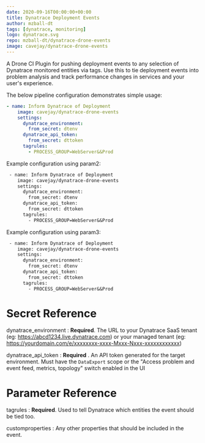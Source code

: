 ```yaml
---
date: 2020-09-16T00:00:00+00:00
title: Dynatrace Deployment Events
author: mzball-dt
tags: [dynatrace, monitoring]
logo: dynatrace.svg
repo: mzball-dt/dynatrace-drone-events
image: cavejay/dynatrace-drone-events
---
```


A Drone CI Plugin for pushing deployment events to any selection of Dynatrace monitored entities via tags. Use this to tie deployment events into problem analysis and track performance changes in services and your user's experience.

The below pipeline configuration demonstrates simple usage:

```yaml
- name: Inform Dynatrace of Deployment
    image: cavejay/dynatrace-drone-events
    settings:
      dynatrace_environment:
        from_secret: dtenv
      dynatrace_api_token:
        from_secret: dttoken
      tagrules:
        - PROCESS_GROUP=WebServer&&Prod
```

Example configuration using param2:

```diff
 - name: Inform Dynatrace of Deployment
    image: cavejay/dynatrace-drone-events
    settings:
      dynatrace_environment:
        from_secret: dtenv
      dynatrace_api_token:
        from_secret: dttoken
      tagrules:
        - PROCESS_GROUP=WebServer&&Prod
```

Example configuration using param3:

```diff
 - name: Inform Dynatrace of Deployment
    image: cavejay/dynatrace-drone-events
    settings:
      dynatrace_environment:
        from_secret: dtenv
      dynatrace_api_token:
        from_secret: dttoken
      tagrules:
        - PROCESS_GROUP=WebServer&&Prod
```

# Secret Reference

dynatrace_environment
: **Required**. The URL to your Dynatrace SaaS tenant (eg: https://abcd1234.live.dynatrace.com) or your managed tenant (eg: https://yourdomain.com/e/xxxxxxxx-xxxx-Mxxx-Nxxx-xxxxxxxxxxxx)

dynatrace_api_token
: **Required** . An API token generated for the target environment. Must have the `DataExport` scope or the "Access problem and event feed, metrics, topology" switch enabled in the UI

# Parameter Reference


tagrules
: **Required**. Used to tell Dynatrace which entities the event should be tied too.

customproperties
: Any other properties that should be included in the event.
